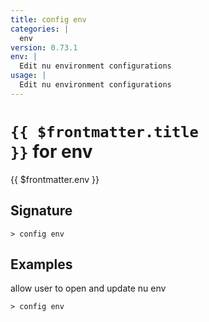 ```yaml
---
title: config env
categories: |
  env
version: 0.73.1
env: |
  Edit nu environment configurations
usage: |
  Edit nu environment configurations
---
```


# <code>{{ $frontmatter.title }}</code> for env

<div class='command-title'>{{ $frontmatter.env }}</div>

## Signature

```> config env ```

## Examples

allow user to open and update nu env
```shell
> config env
```
